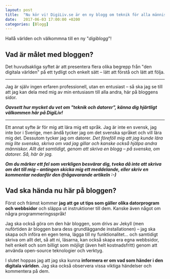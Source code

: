 ```yaml
---
layout: post
title:  "Nu kör vi! DigiLiv.se är en ny blogg om teknik för alla människor"
date:   2017-06-03 17:00:00 +0200
categories: [Blogg]
---
```

Hallå världen och välkommna till en ny "*digiblogg*"!

## Vad är målet med bloggen?

Det huvudsakliga syftet är att presentera flera olika begrepp från "den digitala världen" på ett tydligt och enkelt sätt – lätt att förstå och lätt att följa.

---

Jag är själv ingen erfaren professionell, utan en entusiast – så ska jag se till att jag kan dela med mig av min entusiasm till alla andra, här på bloggens sidor.

***Oavsett hur mycket du vet om "teknik och datorer", känna dig hjärtligt välkommen här på DigiLiv!***

---

Ett annat syfte är för mig att lära mig ett språk. Jag är inte en svensk, jag inte bor i Sverige, men ändå tycker jag om det svenska språket och vill lära mig det. Dessutom tycker jag om datorer. *Det föreföll mig att jag kunde lära mig lite svenska, skriva om vad jag gillar och kanske också hjälpa andra människor. Allt det samtidigt, genom att skriva en blogg – på svenska, om datorer. Så, här är jag.*

***Om du märker ett fel som verkligen besvärar dig, tveka då inte att skriva om det till mig – antingen skicka mig ett meddelande, eller skriv en kommentar nedanför den ifrågavarande artikeln :-)***

## Vad ska hända nu här på bloggen?

Först och främst kommer **jag att ge ut tips som gäller olika datorprogram och webbsidor** och släppa ut instruktioner till dem. Kanske även något om några programmeringsspråk!

Jag ska också göra om den här bloggen, som drivs av Jekyll (men nuförtiden är bloggen bara dess grundläggande installationen) – jag ska skapa och införa en egen tema, lägga till ny funktionalitet... och samtidigt skriva om allt det, så att ni, läsarna, kan också skapa era egna webbsidor, helt enkelt och som billigt som möjligt (även helt kostnadsfritt) genom att använda open-source teknologier och verktyg.

I slutet hoppas jag att jag ska kunna **informera er om vad som händer i den digitala världen**. Jag ska också observera vissa viktiga händelser och kommentera på dem.
